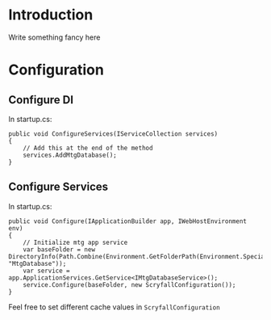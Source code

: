 # Introduction

Write something fancy here

# Configuration
## Configure DI
In startup.cs:
````
public void ConfigureServices(IServiceCollection services)
{
    // Add this at the end of the method
    services.AddMtgDatabase();
}
````
## Configure Services
In startup.cs:
````
public void Configure(IApplicationBuilder app, IWebHostEnvironment env)
{
    // Initialize mtg app service
    var baseFolder = new DirectoryInfo(Path.Combine(Environment.GetFolderPath(Environment.SpecialFolder.ApplicationData), "MtgDatabase"));
    var service = app.ApplicationServices.GetService<IMtgDatabaseService>();
    service.Configure(baseFolder, new ScryfallConfiguration());
}
````
 Feel free to set different cache values in ````ScryfallConfiguration````